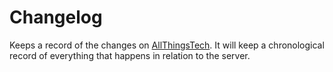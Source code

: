 # Changelog

Keeps a record of the changes on [AllThingsTech](https://allthingstech.social). It will keep a chronological record of everything that happens in relation to the server.
